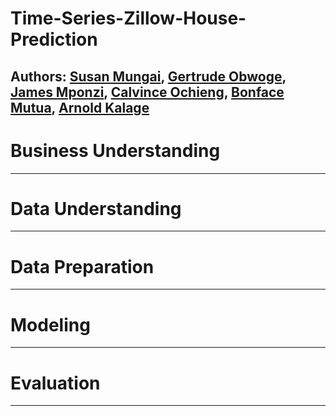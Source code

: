 # Time-Series-Zillow-House-Prediction
## Authors: [Susan Mungai](https://github.com/Arnoldchovu), [Gertrude Obwoge](https://github.com/Getty3102), [James Mponzi](https://github.com/Mponziii), [Calvince Ochieng](https://github.com/ochiengcalvince), [Bonface Mutua](https://github.com/Bonnie10), [Arnold Kalage](https://github.com/Arnoldchovu)
# Business Understanding
---------
# Data Understanding
---------
# Data Preparation
---------
# Modeling
---------
# Evaluation
---------
